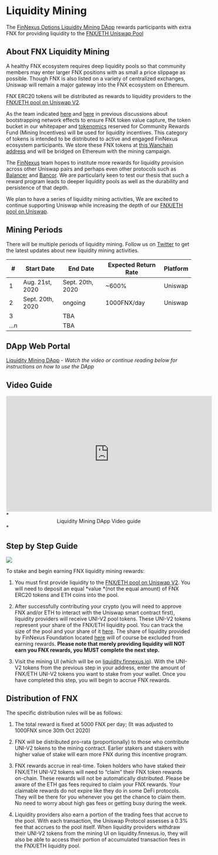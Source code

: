 # Liquidity Mining

The [FinNexus Options Liquidity Mining DApp](https://liquidity.finnexus.io/) rewards participants with extra FNX for providing liquidity to the [FNX/ETH Uniswap Pool](https://uniswap.info/pair/0x722885cab8be10b27f359fcb225808fe2af07b16)

## About FNX Liquidity Mining

A healthy FNX ecosystem requires deep liquidity pools so that community members may enter larger FNX positions with as small a price slippage as possible. Though FNX is also listed on a variety of centralized exchanges, Uniswap will remain a major gateway into the FNX ecosystem on Ethereum. 

FNX ERC20 tokens will be distributed as rewards to liquidity providers to the [FNX/ETH pool on Uniswap V2](https://uniswap.info/pair/0x722885cab8be10b27f359fcb225808fe2af07b16). 

As the team indicated [here](https://medium.com/finnexus/finnexus-will-use-business-development-innovative-monetary-policy-to-bootstrap-network-effects-e6b772a515cf) and [here](https://medium.com/finnexus/capturing-value-with-the-fnx-token-2747711c44f) in previous discussions about bootstrapping network effects to ensure FNX token value capture, the token bucket in our whitepaper and [tokenomics](https://medium.com/finnexus/fnx-tokenomics-update-382dcbc5d1b9) reserved for Community Rewards Fund (Mining Incentives) will be used for liquidity incentives. This category of tokens is intended to be distributed to active and engaged FinNexus ecosystem participants. We store these FNX tokens at [this Wanchain address](https://www.wanscan.org/address/0xd5b5965754102660d9ccE5Bc57A7Dc2a87e359d9) and will be bridged on Ethereum with the mining campaign.


The [FinNexus](https://twitter.com/fin_nexus) team hopes to institute more rewards for liquidity provision across other Uniswap pairs and perhaps even other protocols such as [Balancer](https://balancer.exchange/) and [Bancor](https://www.bancor.network/). We are particularly keen to test our thesis that such a reward program leads to deeper liquidity pools as well as the durability and persistence of that depth.

We plan to have a series of liquidity mining activities, 
We are excited to continue supporting Uniswap while increasing the depth of our [FNX/ETH pool on Uniswap](https://uniswap.info/pair/0x722885cab8be10b27f359fcb225808fe2af07b16).


## Mining Periods
There will be multiple periods of liquidity mining. Follow us on [Twitter](https://twitter.com/fin_nexus) to get the latest updates about new liquidity mining activities.

|#  | Start Date|End Date|Expected Return Rate|Platform|
|---|---|---|---|---|
|   1| Aug. 21st, 2020| Sept. 20th, 2020 |~600%|Uniswap|
|   2| Sept. 20th, 2020|ongoing|1000FNX/day|Uniswap|
|   3||TBA|||
|...n||TBA|||

## DApp Web Portal

[Liquidity Mining DApp](https://liquidity.finnexus.io/) - *Watch the video or continue reading below for instructions on how to use the DApp*

## Video Guide  

<center><iframe width="560" height="315" src="https://www.youtube.com/embed/J9BP6tCUavk" frameborder="0" allowfullscreen></iframe></center>
*<center>Liquidity Mining DApp Video guide</center>*


## Step by Step Guide

![](https://cdn-images-1.medium.com/max/2000/1*9H1JT5h8a5mvR59Gdp_wxg.png)

To stake and begin earning FNX liquidity mining rewards:

1. You must first provide liquidity to the [FNX/ETH pool on Uniswap V2](https://uniswap.info/pair/0x722885cab8be10b27f359fcb225808fe2af07b16). You will need to deposit an equal *value *(not the equal amount) of FNX ERC20 tokens and ETH coins into the pool.

1. After successfully contributing your crypto (you will need to approve FNX and/or ETH to interact with the Uniswap smart contract first), liquidity providers will receive UNI-V2 pool tokens. These UNI-V2 tokens represent your share of the FNX/ETH liquidity pool. You can track the size of the pool and your share of it [here](https://etherscan.io/token/0x722885cab8be10b27f359fcb225808fe2af07b16#balances). The share of liquidity provided by FinNexus Foundation located [here](https://etherscan.io/token/0x722885cab8be10b27f359fcb225808fe2af07b16?a=0xe596470d291cb2d32ec111afc314b07006690c72) will of course be excluded from earning rewards. **Please note that merely providing liquidity will NOT earn you FNX rewards, you MUST complete the next step.**

1. Visit the mining UI (which will be on [liquidity.finnexus.io](https//liquidity.finnexus.io)). With the UNI-V2 tokens from the previous step in your address, enter the amount of FNX/ETH UNI-V2 tokens you want to stake from your wallet. Once you have completed this step, you will begin to accrue FNX rewards.

## Distribution of FNX

The specific distribution rules will be as follows:

1. The total reward is fixed at 5000 FNX per day; (It was adjusted to 1000FNX since 30th Oct 2020)

1. FNX will be distributed pro-rata (proportionally) to those who contribute UNI-V2 tokens to the mining contract. Earlier stakers and stakers with higher value of stake will earn more FNX during this incentive program.

1. FNX rewards accrue in real-time. Token holders who have staked their FNX/ETH UNI-V2 tokens will need to “claim” their FNX token rewards on-chain. These rewards will not be automatically distributed. Please be aware of the ETH gas fees required to claim your FNX rewards. Your claimable rewards do not expire like they do in some DeFi protocols. They will be there for you whenever you get the chance to claim them. No need to worry about high gas fees or getting busy during the week.

1. Liquidity providers also earn a portion of the trading fees that accrue to the pool. With each transaction, the Uniswap Protocol assesses a 0.3% fee that accrues to the pool itself. When liquidity providers withdraw their UNI-V2 tokens from the mining UI on liquidity.finnexus.io, they will also be able to access their portion of accumulated transaction fees in the FNX/ETH liquidity pool.



